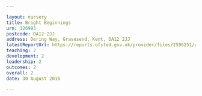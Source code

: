 ```yaml
---

layout: nursery
title: Bright Beginnings
urn: 126993
postcode: DA12 2JJ
address: Dering Way, Gravesend, Kent, DA12 2JJ
latestReportUrl: https://reports.ofsted.gov.uk/provider/files/2596251/urn/126993.pdf
teaching: 2
development: 2
leadership: 2
outcomes: 2
overall: 2
date: 30 August 2016

---
```

